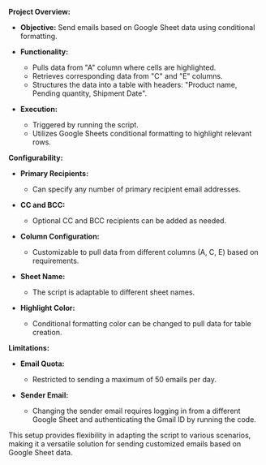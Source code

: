 **Project Overview:**

- **Objective:** Send emails based on Google Sheet data using conditional formatting.

- **Functionality:**
  - Pulls data from "A" column where cells are highlighted.
  - Retrieves corresponding data from "C" and "E" columns.
  - Structures the data into a table with headers: "Product name, Pending quantity, Shipment Date".

- **Execution:**
  - Triggered by running the script.
  - Utilizes Google Sheets conditional formatting to highlight relevant rows.

**Configurability:**

- **Primary Recipients:**
  - Can specify any number of primary recipient email addresses.

- **CC and BCC:**
  - Optional CC and BCC recipients can be added as needed.

- **Column Configuration:**
  - Customizable to pull data from different columns (A, C, E) based on requirements.

- **Sheet Name:**
  - The script is adaptable to different sheet names.

- **Highlight Color:**
  - Conditional formatting color can be changed to pull data for table creation.

**Limitations:**

- **Email Quota:**
  - Restricted to sending a maximum of 50 emails per day.

- **Sender Email:**
  - Changing the sender email requires logging in from a different Google Sheet and authenticating the Gmail ID by running the code.

This setup provides flexibility in adapting the script to various scenarios, making it a versatile solution for sending customized emails based on Google Sheet data.
